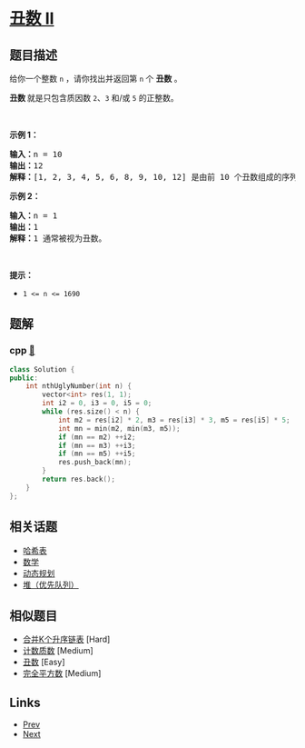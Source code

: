 
# [丑数 II](https://leetcode-cn.com/problems/ugly-number-ii)

## 题目描述

<p>给你一个整数 <code>n</code> ，请你找出并返回第 <code>n</code> 个 <strong>丑数</strong> 。</p>

<p><strong>丑数 </strong>就是只包含质因数 <code>2</code>、<code>3</code> 和/或 <code>5</code> 的正整数。</p>

<p> </p>

<p><strong>示例 1：</strong></p>

<pre>
<strong>输入：</strong>n = 10
<strong>输出：</strong>12
<strong>解释：</strong>[1, 2, 3, 4, 5, 6, 8, 9, 10, 12] 是由前 10 个丑数组成的序列。
</pre>

<p><strong>示例 2：</strong></p>

<pre>
<strong>输入：</strong>n = 1
<strong>输出：</strong>1
<strong>解释：</strong>1 通常被视为丑数。
</pre>

<p> </p>

<p><strong>提示：</strong></p>

<ul>
	<li><code>1 <= n <= 1690</code></li>
</ul>


## 题解

### cpp [🔗](ugly-number-ii.cpp) 
```cpp
class Solution {
public:
    int nthUglyNumber(int n) {
        vector<int> res(1, 1);
        int i2 = 0, i3 = 0, i5 = 0;
        while (res.size() < n) {
            int m2 = res[i2] * 2, m3 = res[i3] * 3, m5 = res[i5] * 5;
            int mn = min(m2, min(m3, m5));
            if (mn == m2) ++i2;
            if (mn == m3) ++i3;
            if (mn == m5) ++i5;
            res.push_back(mn);
        }
        return res.back();
    }
};
```


## 相关话题

- [哈希表](https://leetcode-cn.com/tag/hash-table) 
- [数学](https://leetcode-cn.com/tag/math) 
- [动态规划](https://leetcode-cn.com/tag/dynamic-programming) 
- [堆（优先队列）](https://leetcode-cn.com/tag/heap-priority-queue) 


## 相似题目

- [合并K个升序链表](../merge-k-sorted-lists/README.md)  [Hard] 
- [计数质数](../count-primes/README.md)  [Medium] 
- [丑数](../ugly-number/README.md)  [Easy] 
- [完全平方数](../perfect-squares/README.md)  [Medium] 


## Links

- [Prev](../ugly-number/README.md) 
- [Next](../palindrome-permutation/README.md) 

